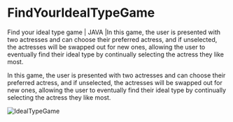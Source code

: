# FindYourIdealTypeGame
Find your ideal type game | JAVA |In this game, the user is presented with two actresses and can choose their preferred actress, and if unselected, the actresses will be swapped out for new ones, allowing the user to eventually find their ideal type by continually selecting the actress they like most.


In this game, the user is presented with two actresses and can choose their preferred actress, and if unselected, the actresses will be swapped out for new ones, allowing the user to eventually find their ideal type by continually selecting the actress they like most.


![IdealTypeGame](https://user-images.githubusercontent.com/94908992/216789058-75abdc94-fc45-439c-baff-d4a228ddd76c.jpg)


